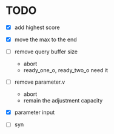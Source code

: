 # TODO

- [x] add highest score
- [x] move the max to the end
- [ ] remove query buffer size
  - abort
  - ready_one_o, ready_two_o need it

- [ ] remove parameter.v
  - abort
  - remain the adjustment capacity
- [x] parameter input
- [ ] syn
